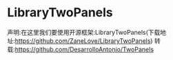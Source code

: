 LibraryTwoPanels
================
声明:在这里我们要使用开源框架:LibraryTwoPanels(下载地址:https://github.com/ZaneLove/LibraryTwoPanels)
转载:https://github.com/DesarrolloAntonio/TwoPanels

